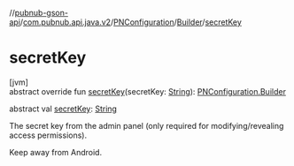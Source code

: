 //[pubnub-gson-api](../../../../index.md)/[com.pubnub.api.java.v2](../../index.md)/[PNConfiguration](../index.md)/[Builder](index.md)/[secretKey](secret-key.md)

# secretKey

[jvm]\
abstract override fun [secretKey](secret-key.md)(secretKey: [String](https://kotlinlang.org/api/core/kotlin-stdlib/kotlin/-string/index.html)): [PNConfiguration.Builder](index.md)

abstract val [secretKey](secret-key.md): [String](https://kotlinlang.org/api/core/kotlin-stdlib/kotlin/-string/index.html)

The secret key from the admin panel (only required for modifying/revealing access permissions).

Keep away from Android.
